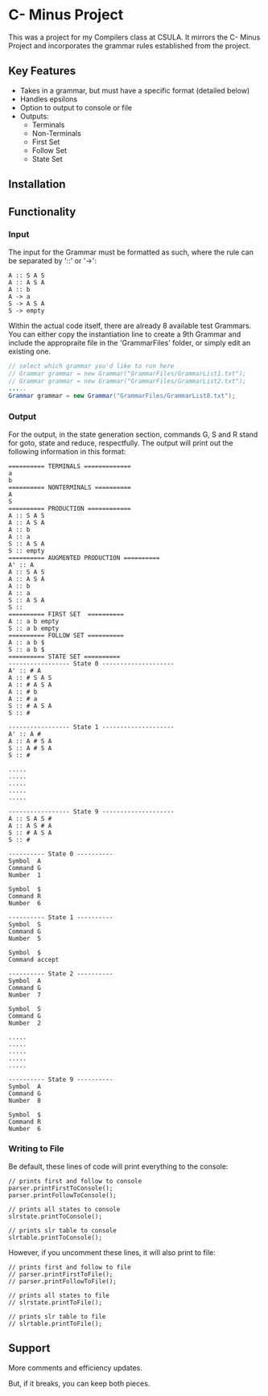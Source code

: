 # C- Minus Project

This was a project for my Compilers class at CSULA. 
It mirrors the C- Minus Project and incorporates the grammar rules established from the project.

## Key Features

- Takes in a grammar, but must have a specific format (detailed below)
- Handles epsilons
- Option to output to console or file
- Outputs:
   - Terminals
   - Non-Terminals
   - First Set
   - Follow Set
   - State Set

## Installation

## Functionality

### Input

The input for the Grammar must be formatted as such, where the rule can be separated by '::' or '->':
```
A :: S A S
A :: A S A
A :: b
A -> a
S -> A S A
S -> empty
```

Within the actual code itself, there are already 8 available test Grammars. You can either copy the instantiation line to create a 9th Grammar and include the appropraite file in the 'GrammarFiles' folder, or simply edit an existing one.
```Java
// select which grammar you'd like to run here
// Grammar grammar = new Grammar("GrammarFiles/GrammarList1.txt");
// Grammar grammar = new Grammar("GrammarFiles/GrammarList2.txt");
.....
Grammar grammar = new Grammar("GrammarFiles/GrammarList8.txt");
```

### Output

For the output, in the state generation section, commands G, S and R stand for goto, state and reduce, respectfully.
The output will print out the following information in this format: 
```
========== TERMINALS =============
a
b
========== NONTERMINALS ==========
A
S
========== PRODUCTION ============
A :: S A S
A :: A S A
A :: b
A :: a
S :: A S A
S :: empty
========== AUGMENTED PRODUCTION ==========
A' :: A
A :: S A S
A :: A S A
A :: b
A :: a
S :: A S A
S ::
========== FIRST SET  ==========
A :: a b empty
S :: a b empty
========== FOLLOW SET ==========
A :: a b $
S :: a b $
========== STATE SET ==========
----------------- State 0 --------------------
A' :: # A
A :: # S A S
A :: # A S A
A :: # b
A :: # a
S :: # A S A
S :: #

----------------- State 1 --------------------
A' :: A #
A :: A # S A
S :: A # S A
S :: #

.....
.....
.....
.....
.....

----------------- State 9 --------------------
A :: S A S #
A :: A S # A
S :: # A S A
S :: #

---------- State 0 ----------
Symbol  A
Command G
Number  1

Symbol  $
Command R
Number  6

---------- State 1 ----------
Symbol  S
Command G
Number  5

Symbol  $
Command accept

---------- State 2 ----------
Symbol  A
Command G
Number  7

Symbol  S
Command G
Number  2

.....
.....
.....
.....
.....

---------- State 9 ----------
Symbol  A
Command G
Number  8

Symbol  $
Command R
Number  6
```

### Writing to File

Be default, these lines of code will print everything to the console: 
```
// prints first and follow to console
parser.printFirstToConsole();
parser.printFollowToConsole();

// prints all states to console
slrstate.printToConsole();

// prints slr table to console
slrtable.printToConsole();
```

However, if you uncomment these lines, it will also print to file:
```
// prints first and follow to file
// parser.printFirstToFile();
// parser.printFollowToFile();

// prints all states to file
// slrstate.printToFile();

// prints slr table to file
// slrtable.printToFile();
```

## Support

More comments and efficiency updates.

But, if it breaks, you can keep both pieces.
